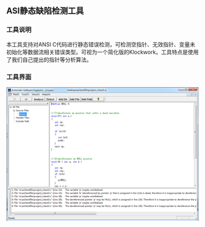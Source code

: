 ## ASI静态缺陷检测工具

### 工具说明

本工具支持对ANSI C代码进行静态错误检测，可检测空指针、无效指针、变量未初始化等数据流相关错误类型。可视为一个简化版的Klockwork。工具特点是使用了我们自己提出的指针等分析算法。

### 工具界面

![](asi.png)